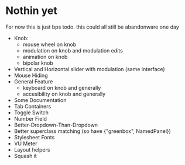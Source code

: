 # Nothin yet

For now this is just bps todo. this could all still be abandonware one day

- Knob:
    - mouse wheel on knob
    - modulation on knob and modulation edits
    - animation on knob
    - bipolar knob
- Vertical and Horizontal slider with modulation (same interface)
- Mouse Hiding
- General Feature
    - keyboard on knob and generally
    - accesibility on knob and generally
- Some Documentation
- Tab Containers
- Toggle Switch
- Number Field
- Better-Dropdown-Than-Dropdown
- Better superclass matching (so have {"greenbox", NamedPanel})
- Stylesheet Fonts
- VU Meter
- Layout helpers
- Squash it
